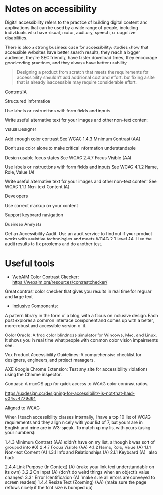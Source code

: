
# Notes on accessibility

Digital accessibility refers to the practice of building digital content and applications that can be used by a wide range of people, including individuals who have visual, motor, auditory, speech, or cognitive disabilities.

There is also a strong business case for accessibility: studies show that accessible websites have better search results, they reach a bigger audience, they’re SEO friendly, have faster download times, they encourage good coding practices, and they always have better usability.

> Designing a product from scratch
> that meets the requirements for accessibility
> shouldn’t add additional cost and effort.
> but fixing a site that is already inaccessible may require considerable effort.


Content/IA

Structured information

Use labels or instructions with form fields and inputs

Write useful alternative text for your images and other non-text content


Visual Designer

Add enough color contrast
See WCAG 1.4.3 Minimum Contrast (AA)

Don’t use color alone to make critical information understandable


Design usable focus states
See WCAG 2.4.7 Focus Visible (AA)

Use labels or instructions with form fields and inputs
See WCAG 4.1.2 Name, Role, Value (A)

Write useful alternative text for your images and other non-text content
See WCAG 1.1.1 Non-text Content (A)


Developers

Use correct markup on your content 

Support keyboard navigation


Business Analysts


Get an Accessibility Audit. Use an audit service to find out if your product works with assistive technologies and meets WCAG 2.0 level AA.
Use the audit results to fix problems and do another test.



# Useful tools

  - WebAIM Color Contrast Checker: 
https://webaim.org/resources/contrastchecker/

Great contrast color checker that gives you results in real time for regular and large text.

  - Inclusive Components: 

A pattern library in the form of a blog, with a focus on inclusive design. Each post explores a common interface component and comes up with a better, more robust and accessible version of it.






Color Oracle: A free color blindness simulator for Windows, Mac, and Linux. It shows you in real time what people with common color vision impairments see.

Vox Product Accessibility Guidelines: A comprehensive checklist for designers, engineers, and project managers.

AXE Google Chrome Extension: Test any site for accessibility violations using the Chrome inspector.

Contrast: A macOS app for quick access to WCAG color contrast ratios.


https://uxdesign.cc/designing-for-accessibility-is-not-that-hard-c04cc4779d94





Aligned to WCAG



When I teach accessibility classes internally, I have a top 10 list of WCAG requirements and they align nicely with your list of 7, but yours are in English and mine are in W3-speak. To match up my list with yours (using your numbers):

1.4.3 Minimum Contrast (AA)
(didn’t have on my list, although it was sort of grouped into #6)
2.4.7 Focus Visible (AA)
4.1.2 Name, Role, Value (A)
1.1.1 Non-text Content (A)
1.3.1 Info and Relationships (A)
2.1.1 Keyboard (A)
I also had:

2.4.4 Link Purpose (In Context) (A) (make your link text understandable on its own)
3.2.2 On Input (A) (don’t do weird things when an object’s value changes)
3.3.1 Error Identification (A) (make sure all errors are conveyed to screen readers)
1.4.4 Resize Text (Zooming) (AA) (make sure the page reflows nicely if the font size is bumped up)


